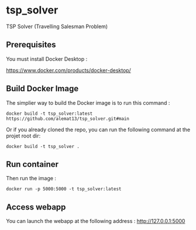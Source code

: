 # tsp_solver
TSP Solver (Travelling Salesman Problem)

## Prerequisites
You must install Docker Desktop :

https://www.docker.com/products/docker-desktop/

## Build Docker Image

The simplier way to build the Docker image is to run this command :

``docker build -t tsp_solver:latest https://github.com/alemat13/tsp_solver.git#main``

Or if you already cloned the repo, you can run the following command at the projet root dir:

``docker build -t tsp_solver .``

## Run container

Then run the image :

``docker run -p 5000:5000 -t tsp_solver:latest``

## Access webapp

You can launch the webapp at the following address : http://127.0.0.1:5000

